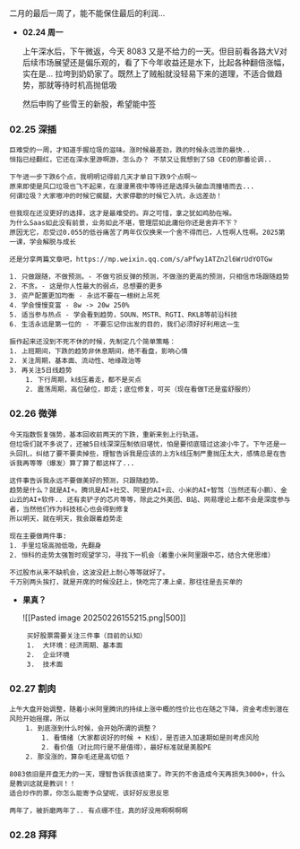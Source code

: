 
二月的最后一周了，能不能保住最后的利润...


-  **02.24 周一**

	上午深水后，下午微返，今天 8083 又是不给力的一天。但目前看各路大V对后续市场展望还是偏乐观的，看了下今年收益还是水下，比起各种翻倍涨幅，实在是... 拉垮到奶奶家了。既然上了贼船就没轻易下来的道理，不适合做趋势，那就等待时机高抛低吸
	
	然后申购了些雪王的新股，希望能中签


### 02.25 深插

	巨难受的一周，才知道手握垃圾的滋味。涨时候最差劲，跌的时候永远泄的最快.. 
	恒指已经翻红，它还在深水里游啊游，怎么办？ 不禁又让我想到了SB CEO的那番论调..
	
	下午进一步下跌6个点，我明明记得前几天才单日下跌9个点啊～ 
	原来即使是风口垃圾也飞不起来，在漫漫黑夜中等待还是选择头破血流撞墙而去... 
	何谓垃圾？大家嗷冲的时候它瘸腿，大家停歇的时候它入坑，永远差劲！
	
	但我现在还没更好的选择，这才是最难受的。弃之可惜，拿之犹如鸡肋在喉。
	为什么Saas如此没有前景，业务如此不堪，管理层如此庸俗你还是舍弃不下？
	原因无它，忍受过0.055的低谷痛苦了两年仅仅换来一个舍不得而已，人性啊人性啊。2025第一课，学会解脱与成长
	
	还是分享两篇文章吧，https://mp.weixin.qq.com/s/aPfwy1ATZn2l6WrUdYOTGw
	
	1. 只做跟随，不做预测。- 不做亏损反弹的预测，不做涨的更高的预测，只相信市场跟随趋势
	2. 不贪。- 这是你人性最大的弱点，总想要的更多
	3. 资产配置更加均衡 - 永远不要在一根树上吊死
	4. 学会慢慢变富 - 8w -> 20w 250%
	5. 适当参与热点 - 学会看到趋势，SOUN、MSTR、RGTI、RKLB等前沿科技
	6. 生活永远是第一位的 - 不要忘记你出发的目的，我们必须好好利用这一生
	   
	振作起来还没到不死不休的时候，先制定几个简单策略：
	1. 上班期间，下跌的趋势非休息期间，绝不看盘，影响心情
	2. 关注周期，基本面、流动性、地缘政治等
	3. 再关注5日线趋势
		1. 下行周期，k线压着走，都不是买点
		2. 震荡周期，高位破位，即走；底位修复，可买（现在看做T还是蛮舒服的）


### 02.26 微弹

	今天指数恢复强势，基本回收前两天的下跌，重新来到上行轨道。	
	但垃圾们就不多说了，还被5日线深深压制依旧堪忧，怕是要彻底错过这波小牛了。下午还是一头回扎，纠结了要不要卖掉些，理智告诉我是应该的上方k线压制严重抛压太大，感情总是在告诉我再等等（爆发）算了算了都这样了...
	
	这件事告诉我永远不要做美好的预测，只跟随趋势。
	趋势是什么？就是AI+。腾讯是AI+社交、阿里的AI+云、小米的AI+智驾（当然还有小鹏）、金山云的AI+软件.. 还有卖铲子的芯片等等，除此之外美团、B站、网易理论上都不会是深度参与者，当然他们作为科技核心也会得到修复
	所以明天，就在明天，我会跟着趋势走
	
	现在主要做两件事:
	1. 手里垃圾高抛低吸，先翻身
	2. 恒科的走势太强暂时观望学习，寻找下一机会（着重小米阿里跟中芯，结合大佬思维）
	
	不过股市从来不缺机会，这波没赶上耐心等等就好了。
	千万别两头挨打，就是开席的时候没赶上，快吃完了凑上桌，那往往是去买单的

-  **果真？**

	![[Pasted image 20250226155215.png|500]]
	
		买好股票需要关注三件事（目前的认知）
		1.  大环境：经济周期、基本面
		2.  企业环境
		3.  技术面


### 02.27 割肉


	上午大盘开始调整，随着小米阿里腾讯的持续上涨中概的性价比也在随之下降，资金考虑到潜在风险开始摇摆，所以
		1. 到底涨到什么时候，会开始所谓的调整？
			1. 看情绪（大家都说好的时候 + K线），是否进入加速期如是则考虑风险
			2. 看价值（对比同行是不是值得），最好标准就是美股PE
		2. 那没涨的，算杂毛还是高切低？
		   
	8083依旧是开盘无力的一天，理智告诉我该结束了。昨天的不舍造成今天再损失3000+，什么是教训这就是教训！！
	适合炒作的票，你怎么能寄予众望呢，该好好反思反思
	
	两年了，被折磨两年了.. 有点绷不住，真的好没用啊啊啊啊


### 02.28 拜拜

